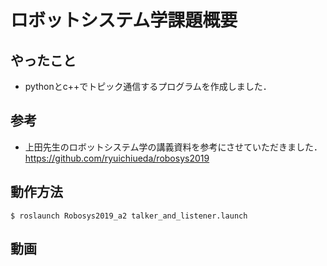 # ロボットシステム学課題概要

## やったこと
* pythonとc++でトピック通信するプログラムを作成しました．

## 参考
* 上田先生のロボットシステム学の講義資料を参考にさせていただきました．  
https://github.com/ryuichiueda/robosys2019

## 動作方法
```
$ roslaunch Robosys2019_a2 talker_and_listener.launch
```
## 動画
